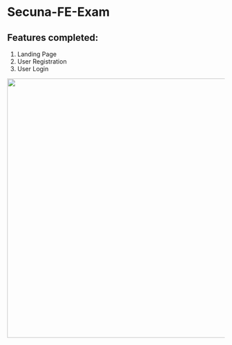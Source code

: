 # Secuna-FE-Exam

## Features completed:

1. Landing Page
2. User Registration
3. User Login

<img src="https://user-images.githubusercontent.com/100396329/185039085-1598fdcb-8609-41a6-a452-f16231c44d1a.jpg" width=600px>
